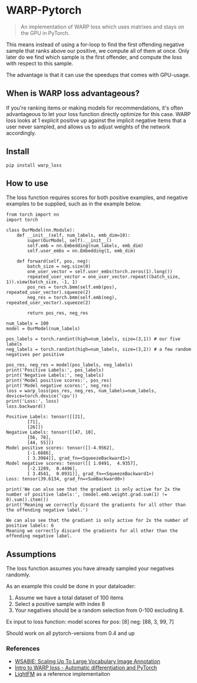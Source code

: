 <!--

#################################################
### THIS FILE WAS AUTOGENERATED! DO NOT EDIT! ###
#################################################
# file to edit: index.ipynb
# command to build the docs after a change: nbdev_build_docs

-->

# WARP-Pytorch

> An implementation of WARP loss which uses matrixes and stays on the GPU in PyTorch.


This means instead of using a for-loop to find the first offending negative sample that ranks above our positive,
we compute all of them at once. Only later do we find which sample is the first offender, and compute the loss with
respect to this sample.

The advantage is that it can use the speedups that comes with GPU-usage. 

## When is WARP loss advantageous?
If you're ranking items or making models for recommendations, it's often advantageous to let your loss function directly
optimize for this case. WARP loss looks at 1 explicit positive up against the implicit negative items that a user never sampled,
and allows us to adjust weights of the network accordingly.


## Install

`pip install warp_loss`

## How to use

The loss function requires scores for both positive examples, and negative examples to be supplied, such as in the example below.
<div class="codecell" markdown="1">
<div class="input_area" markdown="1">

```
from torch import nn
import torch

class OurModel(nn.Module):
    def __init__(self, num_labels, emb_dim=10):
        super(OurModel, self).__init__()
        self.emb = nn.Embedding(num_labels, emb_dim)
        self.user_embs = nn.Embedding(1, emb_dim)

    def forward(self, pos, neg):
        batch_size = neg.size(0)
        one_user_vector = self.user_embs(torch.zeros(1).long())
        repeated_user_vector = one_user_vector.repeat((batch_size, 1)).view(batch_size, -1, 1)
        pos_res = torch.bmm(self.emb(pos), repeated_user_vector).squeeze(2)
        neg_res = torch.bmm(self.emb(neg), repeated_user_vector).squeeze(2)

        return pos_res, neg_res
        
num_labels = 100
model = OurModel(num_labels)
```

</div>

</div>
<div class="codecell" markdown="1">
<div class="input_area" markdown="1">

```
pos_labels = torch.randint(high=num_labels, size=(3,1)) # our five labels
neg_labels = torch.randint(high=num_labels, size=(3,2)) # a few random negatives per positive

pos_res, neg_res = model(pos_labels, neg_labels)
print('Positive Labels:', pos_labels)
print('Negative Labels:', neg_labels)
print('Model positive scores:', pos_res)
print('Model negative scores:', neg_res)
loss = warp_loss(pos_res, neg_res, num_labels=num_labels, device=torch.device('cpu'))
print('Loss:', loss)
loss.backward()
```

</div>
<div class="output_area" markdown="1">

    Positive Labels: tensor([[21],
            [71],
            [26]])
    Negative Labels: tensor([[47, 10],
            [56, 78],
            [44, 55]])
    Model positive scores: tensor([[-4.9562],
            [-1.6886],
            [ 3.3984]], grad_fn=<SqueezeBackward1>)
    Model negative scores: tensor([[ 1.0491,  4.9357],
            [-2.1289,  0.4496],
            [ 3.4541,  0.0931]], grad_fn=<SqueezeBackward1>)
    Loss: tensor(39.6134, grad_fn=<SumBackward0>)


</div>

</div>
<div class="codecell" markdown="1">
<div class="input_area" markdown="1">

```
print('We can also see that the gradient is only active for 2x the number of positive labels:', (model.emb.weight.grad.sum(1) != 0).sum().item())
print('Meaning we correctly discard the gradients for all other than the offending negative label.')
```

</div>
<div class="output_area" markdown="1">

    We can also see that the gradient is only active for 2x the number of positive labels: 6
    Meaning we correctly discard the gradients for all other than the offending negative label.


</div>

</div>

## Assumptions
The loss function assumes you have already sampled your negatives randomly.

As an example this could be done in your dataloader:

1. Assume we have a total dataset of 100 items
2. Select a positive sample with index 8
2. Your negatives should be a random selection from 0-100 excluding 8.

Ex input to loss function: model scores for pos: [8] neg: [88, 3, 99, 7]

Should work on all pytorch-versions from 0.4 and up

### References
* [WSABIE: Scaling Up To Large Vocabulary Image Annotation](https://static.googleusercontent.com/media/research.google.com/en//pubs/archive/37180.pdf)
* [Intro to WARP loss - Automatic differentiation and PyTorch](https://medium.com/@gabrieltseng/intro-to-warp-loss-automatic-differentiation-and-pytorch-b6aa5083187a)
* [LightFM](https://github.com/lyst/lightfm) as a reference implementaiton
